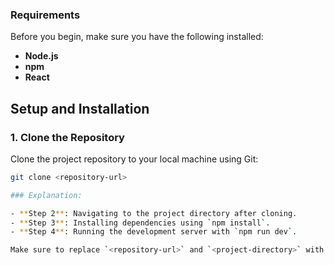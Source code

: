 ### Requirements

Before you begin, make sure you have the following installed:

- **Node.js**
- **npm**
- **React**

## Setup and Installation

### 1. Clone the Repository

Clone the project repository to your local machine using Git:

```bash
git clone <repository-url>

### Explanation:

- **Step 2**: Navigating to the project directory after cloning.
- **Step 3**: Installing dependencies using `npm install`.
- **Step 4**: Running the development server with `npm run dev`. 

Make sure to replace `<repository-url>` and `<project-directory>` with your actual repository URL and directory name, respectively.
